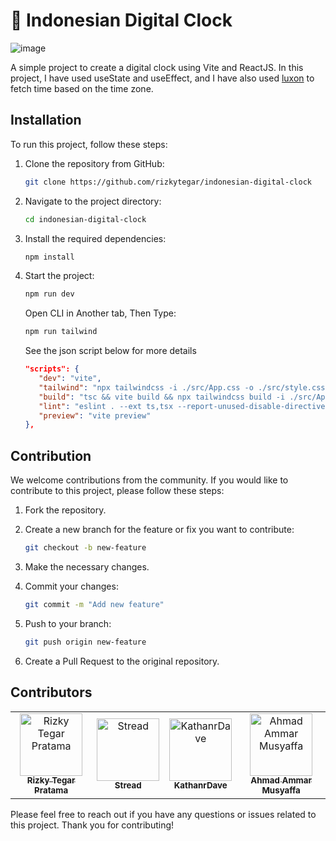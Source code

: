 # 👋 Indonesian Digital Clock

![image](https://github.com/rizkytegar/indonesian-digital-clock/assets/55475891/a655cb47-d8e1-42d5-882c-388b2f0a976e)


A simple project to create a digital clock using Vite and ReactJS. In this project, I have used useState and useEffect, and I have also used [luxon](https://www.npmjs.com/package/luxon) to fetch time based on the time zone.

## Installation

To run this project, follow these steps:

1. Clone the repository from GitHub:

   ```bash
   git clone https://github.com/rizkytegar/indonesian-digital-clock
   ```

2. Navigate to the project directory:

   ```bash
   cd indonesian-digital-clock
   ```

3. Install the required dependencies:

   ```bash
   npm install
   ```

4. Start the project:

   ```bash
   npm run dev
   ```

   Open CLI in Another tab, Then Type:

   ```bash
   npm run tailwind
   ```

   See the json script below for more details
   ```json
   "scripts": {
      "dev": "vite",
      "tailwind": "npx tailwindcss -i ./src/App.css -o ./src/style.css --watch ",
      "build": "tsc && vite build && npx tailwindcss build -i ./src/App.css -o ./src/style.css",
      "lint": "eslint . --ext ts,tsx --report-unused-disable-directives --max-warnings 0",
      "preview": "vite preview"
   },
   ```

## Contribution

We welcome contributions from the community. If you would like to contribute to this project, please follow these steps:

1. Fork the repository.
2. Create a new branch for the feature or fix you want to contribute:

   ```bash
   git checkout -b new-feature
   ```

3. Make the necessary changes.
4. Commit your changes:

   ```bash
   git commit -m "Add new feature"
   ```

5. Push to your branch:

   ```bash
   git push origin new-feature
   ```

6. Create a Pull Request to the original repository.

## Contributors

<table>
  <tbody>
    <tr>
      <td align="center"><a href="https://github.com/rizkytegar"><img src="https://avatars.githubusercontent.com/u/55475891?v=4?s=100" width="100px;" alt="Rizky Tegar Pratama"/><br /><sub><b>Rizky Tegar Pratama</b></sub></a><br /></td>
      <td align="center"><a href="https://github.com/systm-spec"><img src="https://avatars.githubusercontent.com/u/83221877?v=4?s=100" width="100px;" alt="Stread"/><br /><sub><b>Stread</b></sub></a><br /></td>
             <td align="center"><a href="https://github.com/KathanrDave"><img src="https://avatars.githubusercontent.com/u/108331571?v=4?s=100" width="100px;" alt="KathanrDave"/><br /><sub><b>KathanrDave</b></sub></a><br /></td>
         <td align="center"><a href="https://github.com/ahmadammarm"><img src="https://avatars.githubusercontent.com/u/113039347?v=4?s=100" width="100px;" alt="Ahmad Ammar Musyaffa
"/><br /><sub><b>Ahmad Ammar Musyaffa
</b></sub></a><br /></td>
    </tr>
  </tbody>
</table>

Please feel free to reach out if you have any questions or issues related to this project. Thank you for contributing!
